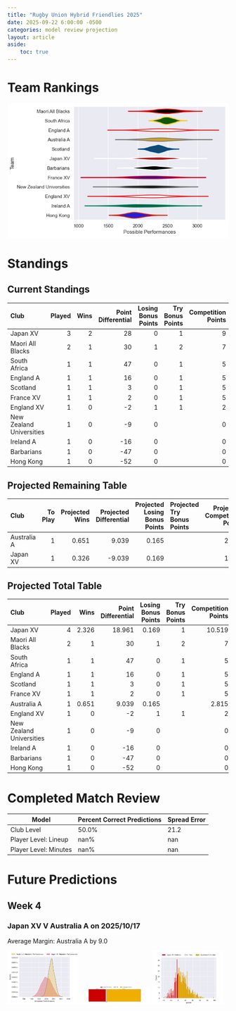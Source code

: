 ```yaml
---  
title: "Rugby Union Hybrid Friendlies 2025"  
date: 2025-09-22 6:00:00 -0500  
categories: model review projection  
layout: article  
aside:  
    toc: true  
---
```

# Team Rankings


![Club Rankings](plots/rankings_Rugby_Union_Hybrid_Friendlies_2025.png)
# Standings

## Current Standings


| Club                     |   Played |   Wins |   Point Differential |   Losing Bonus Points |   Try Bonus Points |   Competition Points |
|:-------------------------|---------:|-------:|---------------------:|----------------------:|-------------------:|---------------------:|
| Japan XV                 |        3 |      2 |                   28 |                     0 |                  1 |                    9 |
| Maori All Blacks         |        2 |      1 |                   30 |                     1 |                  2 |                    7 |
| South Africa             |        1 |      1 |                   47 |                     0 |                  1 |                    5 |
| England A                |        1 |      1 |                   16 |                     0 |                  1 |                    5 |
| Scotland                 |        1 |      1 |                    3 |                     0 |                  1 |                    5 |
| France XV                |        1 |      1 |                    2 |                     0 |                  1 |                    5 |
| England XV               |        1 |      0 |                   -2 |                     1 |                  1 |                    2 |
| New Zealand Universities |        1 |      0 |                   -9 |                     0 |                    |                    0 |
| Ireland A                |        1 |      0 |                  -16 |                     0 |                    |                    0 |
| Barbarians               |        1 |      0 |                  -47 |                     0 |                    |                    0 |
| Hong Kong                |        1 |      0 |                  -52 |                     0 |                    |                    0 |



## Projected Remaining Table


| Club        |   To Play |   Projected Wins |   Projected Differential |   Projected Losing Bonus Points | Projected Try Bonus Points   |   Projected Competition Points |
|:------------|----------:|-----------------:|-------------------------:|--------------------------------:|:-----------------------------|-------------------------------:|
| Australia A |         1 |            0.651 |                    9.039 |                           0.165 |                              |                          2.815 |
| Japan XV    |         1 |            0.326 |                   -9.039 |                           0.169 |                              |                          1.519 |



## Projected Total Table


| Club                     |   Played |   Wins |   Point Differential |   Losing Bonus Points |   Try Bonus Points |   Competition Points |
|:-------------------------|---------:|-------:|---------------------:|----------------------:|-------------------:|---------------------:|
| Japan XV                 |        4 |  2.326 |               18.961 |                 0.169 |                  1 |               10.519 |
| Maori All Blacks         |        2 |  1     |               30     |                 1     |                  2 |                7     |
| South Africa             |        1 |  1     |               47     |                 0     |                  1 |                5     |
| England A                |        1 |  1     |               16     |                 0     |                  1 |                5     |
| Scotland                 |        1 |  1     |                3     |                 0     |                  1 |                5     |
| France XV                |        1 |  1     |                2     |                 0     |                  1 |                5     |
| Australia A              |        1 |  0.651 |                9.039 |                 0.165 |                    |                2.815 |
| England XV               |        1 |  0     |               -2     |                 1     |                  1 |                2     |
| New Zealand Universities |        1 |  0     |               -9     |                 0     |                    |                0     |
| Ireland A                |        1 |  0     |              -16     |                 0     |                    |                0     |
| Barbarians               |        1 |  0     |              -47     |                 0     |                    |                0     |
| Hong Kong                |        1 |  0     |              -52     |                 0     |                    |                0     |



# Completed Match Review


| Model | Percent Correct Predictions | Spread Error |
| ------ | ------ | ------ |
| Club Level | 50.0% | 21.2 |
| Player Level: Lineup | nan% | nan |
| Player Level: Minutes | nan% | nan |


# Future Predictions

## Week 4

### Japan XV V Australia A on 2025/10/17


Average Margin: Australia A by 9.0

<p float="left">
<img src="plots\2025-10-17-JapanXV_V_AustraliaA_performances.png" width="32%" />
<img src="plots\2025-10-17-JapanXV_V_AustraliaA_resultbar.png" width="32%" />
<img src="plots\2025-10-17-JapanXV_V_AustraliaA_spreads.png" width="32%" />
</p>
